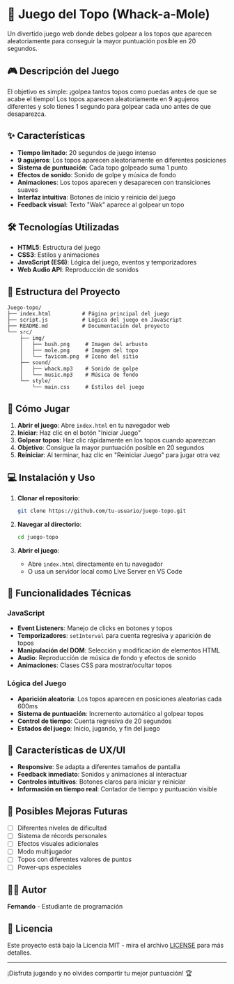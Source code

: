 # 🔨 Juego del Topo (Whack-a-Mole)

Un divertido juego web donde debes golpear a los topos que aparecen aleatoriamente para conseguir la mayor puntuación posible en 20 segundos.

## 🎮 Descripción del Juego

El objetivo es simple: ¡golpea tantos topos como puedas antes de que se acabe el tiempo! Los topos aparecen aleatoriamente en 9 agujeros diferentes y solo tienes 1 segundo para golpear cada uno antes de que desaparezca.

## ✨ Características

- **Tiempo limitado**: 20 segundos de juego intenso
- **9 agujeros**: Los topos aparecen aleatoriamente en diferentes posiciones
- **Sistema de puntuación**: Cada topo golpeado suma 1 punto
- **Efectos de sonido**: Sonido de golpe y música de fondo
- **Animaciones**: Los topos aparecen y desaparecen con transiciones suaves
- **Interfaz intuitiva**: Botones de inicio y reinicio del juego
- **Feedback visual**: Texto "Wak" aparece al golpear un topo

## 🛠️ Tecnologías Utilizadas

- **HTML5**: Estructura del juego
- **CSS3**: Estilos y animaciones
- **JavaScript (ES6)**: Lógica del juego, eventos y temporizadores
- **Web Audio API**: Reproducción de sonidos

## 📁 Estructura del Proyecto

```
Juego-topo/
├── index.html          # Página principal del juego
├── script.js           # Lógica del juego en JavaScript
├── README.md           # Documentación del proyecto
└── src/
    ├── img/
    │   ├── bush.png     # Imagen del arbusto
    │   ├── mole.png     # Imagen del topo
    │   └── favicom.png  # Icono del sitio
    ├── sound/
    │   ├── whack.mp3    # Sonido de golpe
    │   └── music.mp3    # Música de fondo
    └── style/
        └── main.css     # Estilos del juego
```

## 🚀 Cómo Jugar

1. **Abrir el juego**: Abre `index.html` en tu navegador web
2. **Iniciar**: Haz clic en el botón "Iniciar Juego"
3. **Golpear topos**: Haz clic rápidamente en los topos cuando aparezcan
4. **Objetivo**: Consigue la mayor puntuación posible en 20 segundos
5. **Reiniciar**: Al terminar, haz clic en "Reiniciar Juego" para jugar otra vez

## 💻 Instalación y Uso

1. **Clonar el repositorio**:
   ```bash
   git clone https://github.com/tu-usuario/juego-topo.git
   ```

2. **Navegar al directorio**:
   ```bash
   cd juego-topo
   ```

3. **Abrir el juego**:
   - Abre `index.html` directamente en tu navegador
   - O usa un servidor local como Live Server en VS Code

## 🎯 Funcionalidades Técnicas

### JavaScript
- **Event Listeners**: Manejo de clicks en botones y topos
- **Temporizadores**: `setInterval` para cuenta regresiva y aparición de topos
- **Manipulación del DOM**: Selección y modificación de elementos HTML
- **Audio**: Reproducción de música de fondo y efectos de sonido
- **Animaciones**: Clases CSS para mostrar/ocultar topos

### Lógica del Juego
- **Aparición aleatoria**: Los topos aparecen en posiciones aleatorias cada 600ms
- **Sistema de puntuación**: Incremento automático al golpear topos
- **Control de tiempo**: Cuenta regresiva de 20 segundos
- **Estados del juego**: Inicio, jugando, y fin del juego

## 🎨 Características de UX/UI

- **Responsive**: Se adapta a diferentes tamaños de pantalla
- **Feedback inmediato**: Sonidos y animaciones al interactuar
- **Controles intuitivos**: Botones claros para iniciar y reiniciar
- **Información en tiempo real**: Contador de tiempo y puntuación visible

## 🔧 Posibles Mejoras Futuras

- [ ] Diferentes niveles de dificultad
- [ ] Sistema de récords personales
- [ ] Efectos visuales adicionales
- [ ] Modo multijugador
- [ ] Topos con diferentes valores de puntos
- [ ] Power-ups especiales

## 👨‍💻 Autor

**Fernando** - Estudiante de programación

## 📄 Licencia

Este proyecto está bajo la Licencia MIT - mira el archivo [LICENSE](LICENSE) para más detalles.

---

¡Disfruta jugando y no olvides compartir tu mejor puntuación! 🏆